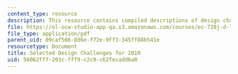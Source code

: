 ```yaml
---
content_type: resource
description: This resource contains compiled descriptions of design challenges.
file: https://ol-ocw-studio-app-qa.s3.amazonaws.com/courses/ec-720j-d-lab-ii-design-spring-2010/56062fff203cfff9c2c9c62fecadd6a0_MITEC_720JS10_comp_desc.pdf
file_type: application/pdf
parent_uid: 09caf566-8d6e-f72e-9ff3-345ff88b541e
resourcetype: Document
title: Selected Design Challenges for 2010
uid: 56062fff-203c-fff9-c2c9-c62fecadd6a0
---
```

